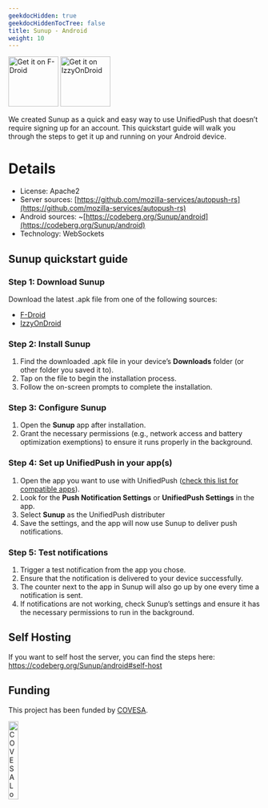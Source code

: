 ```yaml
---
geekdocHidden: true
geekdocHiddenTocTree: false
title: Sunup - Android
weight: 10
---
```

[<img alt="Get it on F-Droid" src="/img/f-droid-badge.png" height=100>](https://f-droid.org/en/packages/org.unifiedpush.distributor.sunup/)
[<img alt="Get it on IzzyOnDroid" src="/img/IzzyOnDroid-badge.png" height=100 >](https://apt.izzysoft.de/fdroid/index/apk/org.unifiedpush.distributor.sunup)

We created Sunup as a quick and easy way to use UnifiedPush that doesn’t require signing up for an account. This quickstart guide will walk you through the steps to get it up and running on your Android device.

# Details
* License: Apache2
* Server sources: [https://github.com/mozilla-services/autopush-rs](https://github.com/mozilla-services/autopush-rs)
* Android sources: ~[https://codeberg.org/Sunup/android](https://codeberg.org/Sunup/android)
* Technology: WebSockets

## Sunup quickstart guide
### Step 1: Download Sunup
Download the latest .apk file from one of the following sources:
* [F-Droid](https://f-droid.org/en/packages/org.unifiedpush.distributor.sunup/)
* [IzzyOnDroid](https://apt.izzysoft.de/fdroid/index/apk/org.unifiedpush.distributor.sunup)

### Step 2: Install Sunup
1. Find the downloaded .apk file in your device’s **Downloads** folder (or other folder you saved it to).
2. Tap on the file to begin the installation process.
3. Follow the on-screen prompts to complete the installation.

### Step 3: Configure Sunup
1. Open the **Sunup** app after installation.
2. Grant the necessary permissions (e.g., network access and battery optimization exemptions) to ensure it runs properly in the background.

### Step 4: Set up UnifiedPush in your app(s)
1. Open the app you want to use with UnifiedPush ([check this list for compatible apps](https://unifiedpush.org/users/apps/)).
2. Look for the **Push Notification Settings** or **UnifiedPush Settings** in the app.
3. Select **Sunup** as the UnifiedPush distributer
4. Save the settings, and the app will now use Sunup to deliver push notifications.

### Step 5: Test notifications
1. Trigger a test notification from the app you chose.
2. Ensure that the notification is delivered to your device successfully.
3. The counter next to the app in Sunup will also go up by one every time a notification is sent.  
4. If notifications are not working, check Sunup’s settings and ensure it has the necessary permissions to run in the background.


## Self Hosting

If you want to self host the server, you can find the steps here: <https://codeberg.org/Sunup/android#self-host>

## Funding

This project has been funded by [COVESA](https://covesa.global).

[<img src="../../../img/COVESA_tag.jpg" alt="COVESA Logo" width="20%" />](https://covesa.global)
